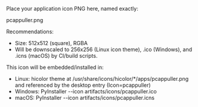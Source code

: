 Place your application icon PNG here, named exactly:

  pcappuller.png

Recommendations:
- Size: 512x512 (square), RGBA
- Will be downscaled to 256x256 (Linux icon theme), .ico (Windows), and .icns (macOS) by CI/build scripts.

This icon will be embedded/installed in:
- Linux: hicolor theme at /usr/share/icons/hicolor/*/apps/pcappuller.png and referenced by the desktop entry (Icon=pcappuller)
- Windows: PyInstaller --icon artifacts/icons/pcappuller.ico
- macOS: PyInstaller --icon artifacts/icons/pcappuller.icns